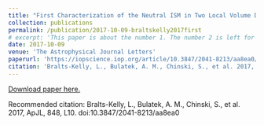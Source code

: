 ```yaml
---
title: "First Characterization of the Neutral ISM in Two Local Volume Dwarf Galaxies"
collection: publications
permalink: /publication/2017-10-09-braltskelly2017first
# excerpt: 'This paper is about the number 1. The number 2 is left for future work.'
date: 2017-10-09
venue: 'The Astrophysical Journal Letters'
paperurl: 'https://iopscience.iop.org/article/10.3847/2041-8213/aa8ea0/pdf'
citation: 'Bralts-Kelly, L., Bulatek, A. M., Chinski, S., et al. 2017, ApJL, 848, L10. doi:10.3847/2041-8213/aa8ea0'
---
```


[Download paper here.](https://iopscience.iop.org/article/10.3847/2041-8213/aa8ea0/pdf)

Recommended citation: Bralts-Kelly, L., Bulatek, A. M., Chinski, S., et al. 2017, ApJL, 848, L10. doi:10.3847/2041-8213/aa8ea0